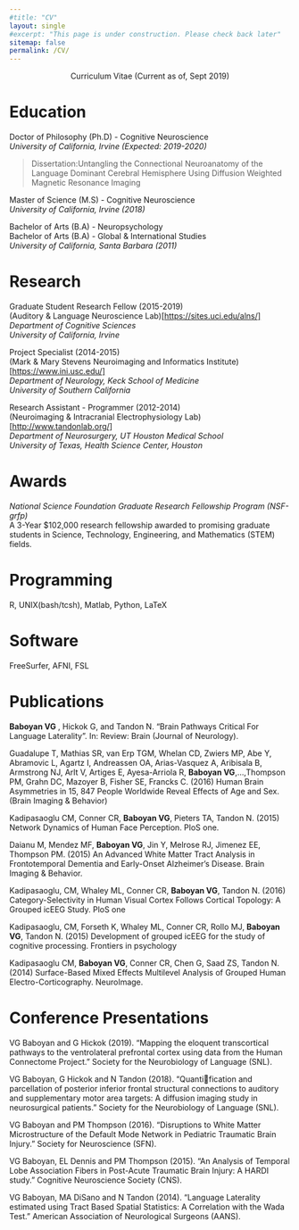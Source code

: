 ```yaml
---
#title: "CV"
layout: single
#excerpt: "This page is under construction. Please check back later"
sitemap: false
permalink: /CV/
---
```

<p style="text-align: center;">
Curriculum Vitae (Current as of, Sept 2019)
</p>

# Education
Doctor of Philosophy (Ph.D) - Cognitive Neuroscience <br/>
*University of California, Irvine (Expected: 2019-2020)* <br/>
>Dissertation:Untangling the Connectional Neuroanatomy of the Language Dominant Cerebral Hemisphere Using Diffusion Weighted Magnetic Resonance Imaging

Master of Science (M.S) - Cognitive Neuroscience<br/>
*University of California, Irvine  (2018)* <br/>

Bachelor of Arts (B.A) - Neuropsychology <br/>
Bachelor of Arts (B.A) - Global & International Studies <br/>
*University of California, Santa Barbara (2011)* <br/>

# Research
Graduate Student Research Fellow (2015-2019) <br/>
(Auditory & Language Neuroscience Lab)[https://sites.uci.edu/alns/] <br/>
*Department of Cognitive Sciences* <br/>
*University of California, Irvine*

Project Specialist (2014-2015) <br/>
(Mark & Mary Stevens Neuroimaging and Informatics Institute)[https://www.ini.usc.edu/] <br/>
*Department of Neurology, Keck School of Medicine*  <br/>
*University of Southern California*

Research Assistant - Programmer (2012-2014) <br/>
(Neuroimaging & Intracranial Electrophysiology Lab) [http://www.tandonlab.org/]  <br/>
*Department of Neurosurgery, UT Houston Medical School* <br/>
*University of Texas, Health Science Center, Houston*

# Awards
*National Science Foundation Graduate Research Fellowship Program (NSF-grfp) <br/>*
A 3-Year $102,000 research fellowship awarded to promising graduate students in Science, Technology, Engineering, and Mathematics (STEM) fields. <br/>

# Programming
R, UNIX(bash/tcsh), Matlab, Python, LaTeX

# Software
FreeSurfer, AFNI, FSL

# Publications
**Baboyan VG** , Hickok G, and Tandon N. “Brain Pathways Critical For Language Laterality”.
In: Review: Brain (Journal of Neurology).

Guadalupe T, Mathias SR, van Erp TGM, Whelan CD, Zwiers MP, Abe Y, Abramovic L, Agartz I, Andreassen OA, Arias-Vasquez A, Aribisala B, Armstrong NJ, Arlt V, Artiges E, Ayesa-Arriola R, **Baboyan VG**,…,Thompson PM, Grahn DC, Mazoyer B, Fisher SE, Francks C. (2016) Human Brain Asymmetries in 15, 847 People Worldwide Reveal Effects of Age and Sex. (Brain Imaging & Behavior)

Kadipasaoglu CM, Conner CR,  **Baboyan VG**, Pieters TA, Tandon N. (2015) Network Dynamics of Human Face Perception. PloS one.

Daianu M, Mendez MF, **Baboyan VG**, Jin Y, Melrose RJ, Jimenez EE, Thompson PM. (2015) An Advanced White Matter Tract Analysis in Frontotemporal Dementia and Early-Onset Alzheimer’s Disease. Brain Imaging & Behavior.

Kadipasaoglu, CM, Whaley ML, Conner CR, **Baboyan VG**, Tandon N. (2016) Category-Selectivity in Human Visual Cortex Follows Cortical Topology: A Grouped icEEG Study. PloS one

Kadipasaoglu, CM, Forseth K, Whaley ML, Conner CR, Rollo MJ, **Baboyan VG**, Tandon N. (2015) Development of grouped icEEG for the study of cognitive processing. Frontiers in psychology

Kadipasaoglu CM, **Baboyan VG**, Conner CR, Chen G, Saad ZS, Tandon N. (2014) Surface-Based Mixed Effects Multilevel Analysis of Grouped Human Electro-Corticography. NeuroImage.

# Conference Presentations
VG Baboyan and G Hickok (2019). “Mapping the eloquent transcortical pathways
to the ventrolateral prefrontal cortex using data from the Human Connectome
Project.” Society for the Neurobiology of Language (SNL).

VG Baboyan, G Hickok and N Tandon (2018). “Quantification and parcellation of
posterior inferior frontal structural connections to auditory and supplementary
motor area targets: A diffusion imaging study in neurosurgical patients.” Society
for the Neurobiology of Language (SNL).

VG Baboyan and PM Thompson (2016). “Disruptions to White Matter Microstructure of the Default Mode Network in Pediatric Traumatic Brain Injury.” Society for
Neuroscience (SFN).

VG Baboyan, EL Dennis and PM Thompson (2015). “An Analysis of Temporal Lobe
Association Fibers in Post-Acute Traumatic Brain Injury: A HARDI study.” Cognitive Neuroscience Society (CNS).

VG Baboyan, MA DiSano and N Tandon (2014). “Language Laterality estimated
using Tract Based Spatial Statistics: A Correlation with the Wada Test.” American
Association of Neurological Surgeons (AANS).
